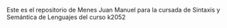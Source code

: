 Este es el repositorio de Menes Juan Manuel para la cursada de Sintaxis y Semántica de Lenguajes del curso k2052
